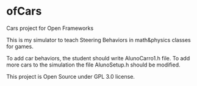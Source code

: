 # ofCars
Cars project for Open Frameworks

This is my simulator to teach Steering Behaviors in math&physics classes for games.

To add car behaviors, the student should write AlunoCarro1.h file.
To add more cars to the simulation the file AlunoSetup.h should be modified.

This project is Open Source under GPL 3.0 license. 

